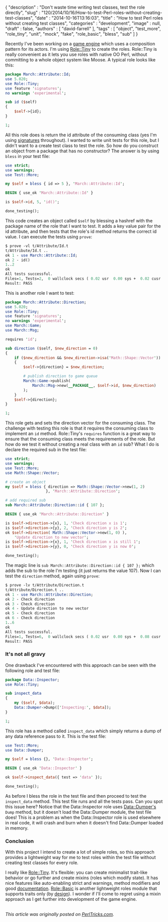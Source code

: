 {
   "description" : "Don't waste time writing test classes, test the role directly",
   "slug" : "120/2014/10/16/How-to-test-Perl-roles-without-creating-test-classes",
   "date" : "2014-10-16T13:16:03",
   "title" : "How to test Perl roles without creating test classes",
   "categories" : "development",
   "image" : null,
   "draft" : false,
   "authors" : [
      "david-farrell"
   ],
   "tags" : [
      "object",
      "test_more",
      "role_tiny",
      "unit",
      "mock",
      "fake",
      "role_basic",
      "bless",
      "sub"
   ]
}


Recently I've been working on a [game engine](https://github.com/sillymoose/March) which uses a composition pattern for its actors. I'm using [Role::Tiny](https://metacpan.org/pod/Role::Tiny) to create the roles. Role::Tiny is really convenient as it lets you use roles with native OO Perl, without committing to a whole object system like Moose. A typical role looks like this:

```perl
package March::Attribute::Id;
use 5.020;
use Role::Tiny;
use feature 'signatures';
no warnings 'experimental';

sub id ($self)
{
    $self->{id};
}

1;
```

All this role does is return the id attribute of the consuming class (yes I'm using [signatures](http://perltricks.com/article/72/2014/2/24/Perl-levels-up-with-native-subroutine-signatures) throughout). I wanted to write unit tests for this role, but I didn't want to a create test class to test the role. So how do you construct an object from a package that has no constructor? The answer is by using `bless` in your test file:

```perl
use strict;
use warnings;
use Test::More;

my $self = bless { id => 5 }, 'March::Attribute::Id';

BEGIN { use_ok 'March::Attribute::Id' }

is $self->id, 5, 'id()';

done_testing();
```

This code creates an object called `$self` by blessing a hashref with the package name of the role that I want to test. It adds a key value pair for the id attribute, and then tests that the role's id method returns the correct id value. I can execute the tests using `prove`:

```perl
$ prove -vl t/Attribute/Id.t 
t/Attribute/Id.t .. 
ok 1 - use March::Attribute::Id;
ok 2 - id()
1..2
ok
All tests successful.
Files=1, Tests=2,  0 wallclock secs ( 0.02 usr  0.00 sys +  0.02 cusr  0.00 csys =  0.04 CPU)
Result: PASS
```

This is another role I want to test:

```perl
package March::Attribute::Direction;
use 5.020;
use Role::Tiny;
use feature 'signatures';
no warnings 'experimental';
use March::Game;
use March::Msg;

requires 'id';

sub direction ($self, $new_direction = 0)
{
    if ($new_direction && $new_direction->isa('Math::Shape::Vector'))
    {
        $self->{direction} = $new_direction;

        # publish direction to game queue
        March::Game->publish(
            March::Msg->new(__PACKAGE__, $self->id, $new_direction)
        );
    }
    $self->{direction};
}

1;
```

This role gets and sets the direction vector for the consuming class. The challenge with testing this role is that it requires the consuming class to implement an `id` method. Role::Tiny's `requires` function is a great way to ensure that the consuming class meets the requirements of the role. But how do we test it without creating a real class with an `id` sub? What I do is declare the required sub in the test file:

```perl
use strict;
use warnings;
use Test::More;
use Math::Shape::Vector;

# create an object
my $self = bless { direction => Math::Shape::Vector->new(1, 2) 
                  }, 'March::Attribute::Direction';

# add required sub
sub March::Attribute::Direction::id { 107 };

BEGIN { use_ok 'March::Attribute::Direction' }

is $self->direction->{x}, 1, 'Check direction x is 1';
is $self->direction->{y}, 2, 'Check direction y is 2';
ok $self->direction( Math::Shape::Vector->new(1, 0) ),
    'Update direction to new vector';
is $self->direction->{x}, 1, 'Check direction x is still 1';
is $self->direction->{y}, 0, 'Check direction y is now 0';

done_testing();
```

The magic line is `sub March::Attribute::Direction::id { 107 };` which adds the sub to the role I'm testing (it just returns the value 107). Now I can test the `direction` method, again using `prove`:

```perl
$ prove -lv t/Attribute/Direction.t 
t/Attribute/Direction.t .. 
ok 1 - use March::Attribute::Direction;
ok 2 - Check direction
ok 3 - Check direction
ok 4 - Update direction to new vector
ok 5 - Check direction
ok 6 - Check direction
1..6
ok
All tests successful.
Files=1, Tests=6,  0 wallclock secs ( 0.02 usr  0.00 sys +  0.08 cusr  0.00 csys =  0.10 CPU)
Result: PASS
```

### It's not all gravy

One drawback I've encountered with this approach can be seen with the following role and test file:

```perl
package Data::Inspector;
use Role::Tiny;

sub inspect_data
{
    my ($self, $data);
    Data::Dumper->Dump(['Inspecting:', $data]);
}

1;
```

This role has a method called `inspect_data` which simply returns a dump of any data reference pass to it. This is the test file:

```perl
use Test::More;
use Data::Dumper;

my $self = bless {}, 'Data::Inspector';

BEGIN { use_ok 'Data::Inspector' } 

ok $self->inspect_data({ test => 'data' });

done_testing();
```

As before I bless the role in the test file and then proceed to test the `inspect_data` method. This test file runs and all the tests pass. Can you spot this issue here? Notice that the Data::Inspector role uses [Data::Dumper's](https://metacpan.org/pod/Data::Dumper) `Dump` method, but it doesn't load the Data::Dumper module, the test file does! This is a problem as when the Data::Inspector role is used elsewhere in real code, it will crash and burn when it doesn't find Data::Dumper loaded in memory.

### Conclusion

With this project I intend to create a lot of simple roles, so this approach provides a lightweight way for me to test roles within the test file without creating test classes for every role.

I really like [Role::Tiny](https://metacpan.org/pod/Role::Tiny). It's flexible: you can create minimalist trait-like behavior or go further and create mixins (roles which modify state). It has nice features like auto-enabling strict and warnings, method modifiers and good [documentation](https://metacpan.org/pod/Role::Tiny). [Role::Basic](https://metacpan.org/pod/Role::Basic) is another lightweight roles module that supports traits only (by [design](https://metacpan.org/pod/Role::Basic#DESIGN-GOALS-AND-LIMITATIONS)). I wonder if I'll come to regret using a mixin approach as I get further into development of the game engine.

\
*This article was originally posted on [PerlTricks.com](http://perltricks.com).*
